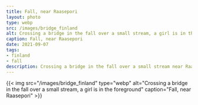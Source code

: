 ```yaml
---
title: Fall, near Raasepori
layout: photo
type: webp
src: /images/bridge_finland
alt: Crossing a bridge in the fall over a small stream, a girl is in the foreground
caption: Fall, near Raasepori
date: 2021-09-07
tags:
- finland
- fall
description: Crossing a bridge in the fall over a small stream near Raasepori, Finland.
---
```


{{< img src="/images/bridge_finland" type="webp" alt="Crossing a bridge in the fall over a small stream, a girl is in the foreground" caption="Fall, near Raasepori" >}}
